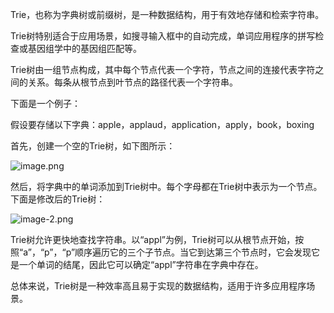 

Trie，也称为字典树或前缀树，是一种数据结构，用于有效地存储和检索字符串。 

Trie树特别适合于应用场景，如搜寻输入框中的自动完成，单词应用程序的拼写检查或基因组学中的基因组匹配等。

Trie树由一组节点构成，其中每个节点代表一个字符，节点之间的连接代表字符之间的关系。每条从根节点到叶节点的路径代表一个字符串。

下面是一个例子：

假设要存储以下字典：apple，applaud，application，apply，book，boxing

首先，创建一个空的Trie树，如下图所示：

![image.png](attachment:image.png)

然后，将字典中的单词添加到Trie树中。每个字母都在Trie树中表示为一个节点。下面是修改后的Trie树：

![image-2.png](attachment:image-2.png)

Trie树允许更快地查找字符串。以“appl”为例，Trie树可以从根节点开始，按照“a”，“p”，“p”顺序遍历它的三个子节点。当它到达第三个节点时，它会发现它是一个单词的结尾，因此它可以确定“appl”字符串在字典中存在。

总体来说，Trie树是一种效率高且易于实现的数据结构，适用于许多应用程序场景。